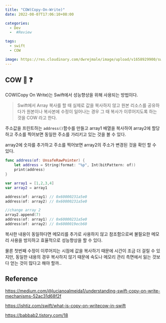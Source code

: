 ```yaml
---
title: "COW(Copy-On-Write)"
date: 2022-08-07T17:06:10+08:00

categories:
  - Dev
  -  #Review

tags:
  - swift
  - COW

image: https://res.cloudinary.com/dwrejmale/image/upload/v1658929900/swift_dpaoqx.png #the-creative-exchange-d2zvqp3fpro-unsplash.jpg
---
```


## COW 🐂 ❓

COW(Copy On Write)는 Swift에서 성능향상을 위해 사용되는 방법이다.

> Swift에서 Array 복사를 할 때 실제로 값을 복사하지 않고 원본 리소스를 공유하다가
> 원본이나 복사본에 수정이 일어나는 경우 그 때 복사가 이루어지도록 하는 것을 COW 라고 한다.

주소값을 프린트하는 `address()`함수를 만들고 array1 배열을 복사하여 array2에 할당하고 주소를 찍어보면 동일한 주소를 가리키고 있는 것을 볼 수 있다.

array2에 숫자를 추가하고 주소를 찍어보면 array2의 주소가 변경된 것을 확인 할 수 있다.

```swift
func address(of: UnsafeRawPointer) {
    let address = String(format: "%p", Int(bitPattern: of))
    print(address)
}

var array1 = [1,2,3,4]
var array2 = array1

address(of: array1) // 0x60000231a5e0
address(of: array2) // 0x60000231a5e0

//change array 2
array2.append(7)
address(of: array1) // 0x60000231a5e0
address(of: array2) // 0x6000019ecb60
```

복사한 내용이 동일하다면 메모리를 추가로 사용하지 않고 참조함으로써 불필요한 메모리 사용을 방지하고 효율적으로 성능향상을 할 수 있다.

물론 첫번째 수정이 이루어지는 시점에 값을 복사하기 때문에 시간이 조금 더 걸릴 수 있지만, 동일한 내용의 경우 복사하지 않기 때문에 속도나 메모리 관리 측면에서 잃는 것보다 얻는 것이 많다고 해야 할까..

## Reference

https://medium.com/@lucianoalmeida1/understanding-swift-copy-on-write-mechanisms-52ac31d68f2f

https://ishtiz.com/swift/what-is-copy-on-writecow-in-swift

https://babbab2.tistory.com/18

